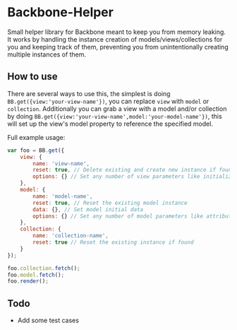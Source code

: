Backbone-Helper
===============

Small helper library for Backbone meant to keep you from memory leaking. It works by handling the instance creation of models/views/collections for you and keeping track of them, preventing you from unintentionally creating multiple instances of them.

## How to use


There are several ways to use this, the simplest is doing `BB.get({view:'your-view-name'})`, you can replace `view` with `model` or `collection`. Additionally you can grab a view with a model and/or collection by doing `BB.get({view:'your-view-name',model:'your-model-name'})`, this will set up the view's model property to reference the specified model.


Full example usage:

```javascript
var foo = BB.get({
	view: {
		name: 'view-name',
		reset: true, // Delete existing and create new instance if found
		options: {} // Set any number of view parameters like initialize, el, tagName, etc
	},
	model: {
		name: 'model-name',
		reset: true, // Reset the existing model instance
		data: {}, // Set model initial data
		options: {} // Set any number of model parameters like attributeId, initialize, etc
	},
	collection: {
		name: 'collection-name',
		reset: true // Reset the existing instance if found
	}
});

foo.collection.fetch();
foo.model.fetch();
foo.render();
```

## Todo
- Add some test cases
